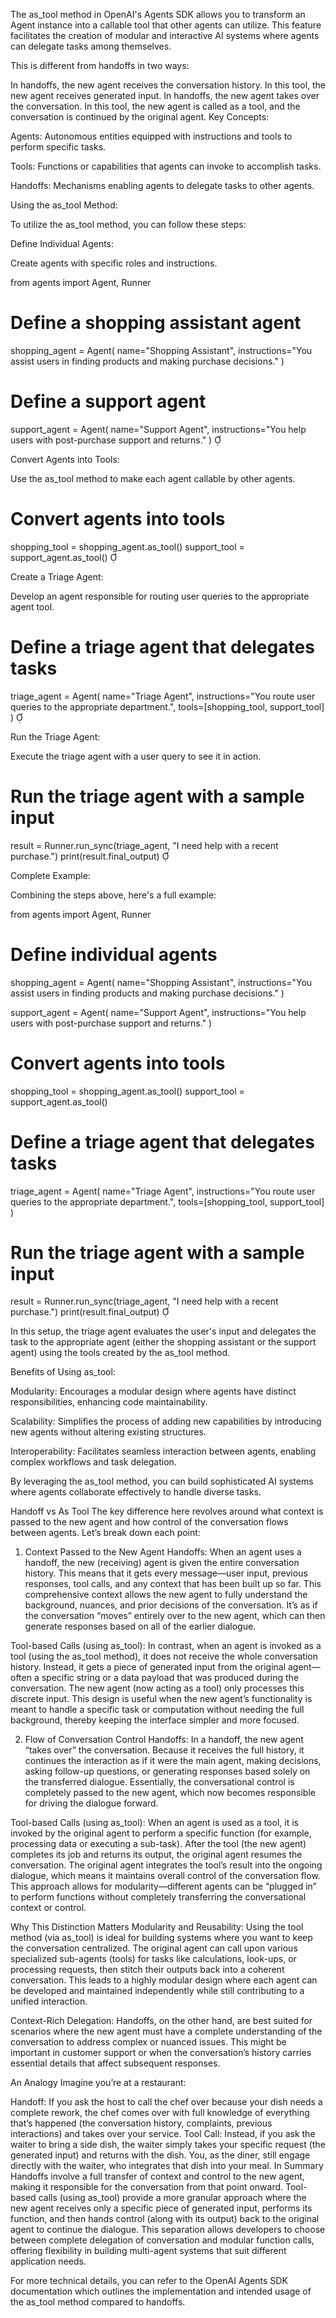 The as_tool method in OpenAI's Agents SDK allows you to transform an Agent instance into a callable tool that other agents can utilize. This feature facilitates the creation of modular and interactive AI systems where agents can delegate tasks among themselves.

This is different from handoffs in two ways:

In handoffs, the new agent receives the conversation history. In this tool, the new agent receives generated input.
In handoffs, the new agent takes over the conversation. In this tool, the new agent is called as a tool, and the conversation is continued by the original agent.
Key Concepts:

Agents: Autonomous entities equipped with instructions and tools to perform specific tasks.

Tools: Functions or capabilities that agents can invoke to accomplish tasks.

Handoffs: Mechanisms enabling agents to delegate tasks to other agents.

Using the as_tool Method:

To utilize the as_tool method, you can follow these steps:

Define Individual Agents:

Create agents with specific roles and instructions.

from agents import Agent, Runner

# Define a shopping assistant agent
shopping_agent = Agent(
    name="Shopping Assistant",
    instructions="You assist users in finding products and making purchase decisions."
)

# Define a support agent
support_agent = Agent(
    name="Support Agent",
    instructions="You help users with post-purchase support and returns."
)


Convert Agents into Tools:

Use the as_tool method to make each agent callable by other agents.

# Convert agents into tools
shopping_tool = shopping_agent.as_tool()
support_tool = support_agent.as_tool()


Create a Triage Agent:

Develop an agent responsible for routing user queries to the appropriate agent tool.

# Define a triage agent that delegates tasks
triage_agent = Agent(
    name="Triage Agent",
    instructions="You route user queries to the appropriate department.",
    tools=[shopping_tool, support_tool]
)


Run the Triage Agent:

Execute the triage agent with a user query to see it in action.

# Run the triage agent with a sample input
result = Runner.run_sync(triage_agent, "I need help with a recent purchase.")
print(result.final_output)


Complete Example:

Combining the steps above, here's a full example:

from agents import Agent, Runner

# Define individual agents
shopping_agent = Agent(
    name="Shopping Assistant",
    instructions="You assist users in finding products and making purchase decisions."
)

support_agent = Agent(
    name="Support Agent",
    instructions="You help users with post-purchase support and returns."
)

# Convert agents into tools
shopping_tool = shopping_agent.as_tool()
support_tool = support_agent.as_tool()

# Define a triage agent that delegates tasks
triage_agent = Agent(
    name="Triage Agent",
    instructions="You route user queries to the appropriate department.",
    tools=[shopping_tool, support_tool]
)

# Run the triage agent with a sample input
result = Runner.run_sync(triage_agent, "I need help with a recent purchase.")
print(result.final_output)


In this setup, the triage agent evaluates the user's input and delegates the task to the appropriate agent (either the shopping assistant or the support agent) using the tools created by the as_tool method.

Benefits of Using as_tool:

Modularity: Encourages a modular design where agents have distinct responsibilities, enhancing code maintainability.

Scalability: Simplifies the process of adding new capabilities by introducing new agents without altering existing structures.

Interoperability: Facilitates seamless interaction between agents, enabling complex workflows and task delegation.

By leveraging the as_tool method, you can build sophisticated AI systems where agents collaborate effectively to handle diverse tasks.

Handoff vs As Tool
The key difference here revolves around what context is passed to the new agent and how control of the conversation flows between agents. Let’s break down each point:

1. Context Passed to the New Agent
Handoffs:
When an agent uses a handoff, the new (receiving) agent is given the entire conversation history. This means that it gets every message—user input, previous responses, tool calls, and any context that has been built up so far. This comprehensive context allows the new agent to fully understand the background, nuances, and prior decisions of the conversation. It’s as if the conversation “moves” entirely over to the new agent, which can then generate responses based on all of the earlier dialogue.

Tool-based Calls (using as_tool):
In contrast, when an agent is invoked as a tool (using the as_tool method), it does not receive the whole conversation history. Instead, it gets a piece of generated input from the original agent—often a specific string or a data payload that was produced during the conversation. The new agent (now acting as a tool) only processes this discrete input. This design is useful when the new agent’s functionality is meant to handle a specific task or computation without needing the full background, thereby keeping the interface simpler and more focused.

2. Flow of Conversation Control
Handoffs:
In a handoff, the new agent “takes over” the conversation. Because it receives the full history, it continues the interaction as if it were the main agent, making decisions, asking follow-up questions, or generating responses based solely on the transferred dialogue. Essentially, the conversational control is completely passed to the new agent, which now becomes responsible for driving the dialogue forward.

Tool-based Calls (using as_tool):
When an agent is used as a tool, it is invoked by the original agent to perform a specific function (for example, processing data or executing a sub-task). After the tool (the new agent) completes its job and returns its output, the original agent resumes the conversation. The original agent integrates the tool’s result into the ongoing dialogue, which means it maintains overall control of the conversation flow. This approach allows for modularity—different agents can be “plugged in” to perform functions without completely transferring the conversational context or control.

Why This Distinction Matters
Modularity and Reusability:
Using the tool method (via as_tool) is ideal for building systems where you want to keep the conversation centralized. The original agent can call upon various specialized sub-agents (tools) for tasks like calculations, look-ups, or processing requests, then stitch their outputs back into a coherent conversation. This leads to a highly modular design where each agent can be developed and maintained independently while still contributing to a unified interaction.

Context-Rich Delegation:
Handoffs, on the other hand, are best suited for scenarios where the new agent must have a complete understanding of the conversation to address complex or nuanced issues. This might be important in customer support or when the conversation’s history carries essential details that affect subsequent responses.

An Analogy
Imagine you’re at a restaurant:

Handoff: If you ask the host to call the chef over because your dish needs a complete rework, the chef comes over with full knowledge of everything that’s happened (the conversation history, complaints, previous interactions) and takes over your service.
Tool Call: Instead, if you ask the waiter to bring a side dish, the waiter simply takes your specific request (the generated input) and returns with the dish. You, as the diner, still engage directly with the waiter, who integrates that dish into your meal.
In Summary
Handoffs involve a full transfer of context and control to the new agent, making it responsible for the conversation from that point onward.
Tool-based calls (using as_tool) provide a more granular approach where the new agent receives only a specific piece of generated input, performs its function, and then hands control (along with its output) back to the original agent to continue the dialogue.
This separation allows developers to choose between complete delegation of conversation and modular function calls, offering flexibility in building multi-agent systems that suit different application needs.

For more technical details, you can refer to the OpenAI Agents SDK documentation which outlines the implementation and intended usage of the as_tool method compared to handoffs.

